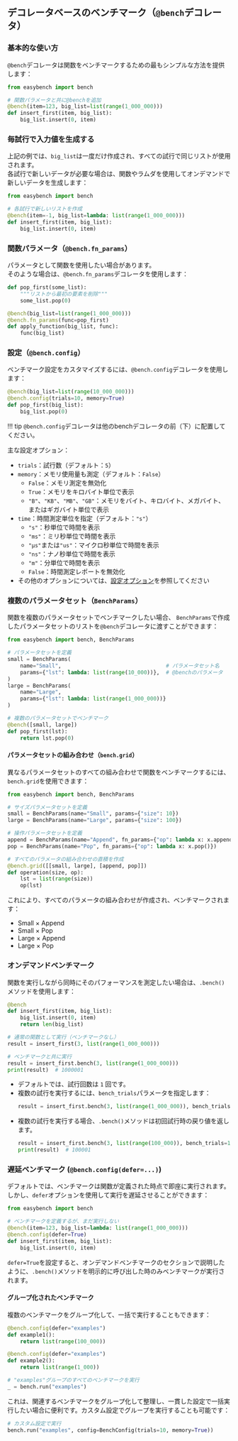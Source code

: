 ## デコレータベースのベンチマーク（`@bench`デコレータ）

### **基本的な使い方**

`@bench`デコレータは関数をベンチマークするための最もシンプルな方法を提供します：

```python
from easybench import bench

# 関数パラメータと共に@benchを追加
@bench(item=123, big_list=list(range(1_000_000)))
def insert_first(item, big_list):
    big_list.insert(0, item)
```

### **毎試行で入力値を生成する**

上記の例では、`big_list`は一度だけ作成され、すべての試行で同じリストが使用されます。  
各試行で新しいデータが必要な場合は、関数やラムダを使用してオンデマンドで新しいデータを生成します：

```python
from easybench import bench

# 各試行で新しいリストを作成
@bench(item=-1, big_list=lambda: list(range(1_000_000)))
def insert_first(item, big_list):
    big_list.insert(0, item)
```

### **関数パラメータ**（`@bench.fn_params`）

パラメータとして関数を使用したい場合があります。  
そのような場合は、`@bench.fn_params`デコレータを使用します：

```python
def pop_first(some_list):
    """リストから最初の要素を削除"""
    some_list.pop(0)

@bench(big_list=list(range(1_000_000)))
@bench.fn_params(func=pop_first)
def apply_function(big_list, func):
    func(big_list)
```

### **設定**（`@bench.config`）

ベンチマーク設定をカスタマイズするには、`@bench.config`デコレータを使用します：

```python
@bench(big_list=list(range(10_000_000)))
@bench.config(trials=10, memory=True)
def pop_first(big_list):
    big_list.pop(0)
```

!!! tip
    `@bench.config`デコレータは他のbenchデコレータの前（下）に配置してください。  


主な設定オプション：

* `trials`：試行数（デフォルト：`5`）
* `memory`：メモリ使用量も測定（デフォルト：`False`）
    * `False`：メモリ測定を無効化
    * `True`：メモリをキロバイト単位で表示
    * `"B"`、`"KB"`、`"MB"`、`"GB"`：メモリをバイト、キロバイト、メガバイト、またはギガバイト単位で表示
* `time`：時間測定単位を指定（デフォルト：`"s"`）
    * `"s"`：秒単位で時間を表示
    * `"ms"`：ミリ秒単位で時間を表示
    * `"μs"`または`"us"`：マイクロ秒単位で時間を表示
    * `"ns"`：ナノ秒単位で時間を表示
    * `"m"`：分単位で時間を表示
    * `False`：時間測定レポートを無効化
* その他のオプションについては、[設定オプション](./class-based.md#設定オプション)を参照してください

### **複数のパラメータセット**（`BenchParams`）

関数を複数のパラメータセットでベンチマークしたい場合、
`BenchParams`で作成したパラメータセットのリストを`@bench`デコレータに渡すことができます：

```python
from easybench import bench, BenchParams

# パラメータセットを定義
small = BenchParams(
    name="Small",                                 # パラメータセット名
    params={"lst": lambda: list(range(10_000))},  # @benchのパラメータ
)
large = BenchParams(
    name="Large",
    params={"lst": lambda: list(range(1_000_000))}
)

# 複数のパラメータセットでベンチマーク
@bench([small, large])
def pop_first(lst):
    return lst.pop(0)
```

#### **パラメータセットの組み合わせ**（`bench.grid`）

異なるパラメータセットのすべての組み合わせで関数をベンチマークするには、`bench.grid`を使用できます：

```python
from easybench import bench, BenchParams

# サイズパラメータセットを定義
small = BenchParams(name="Small", params={"size": 10})
large = BenchParams(name="Large", params={"size": 100})

# 操作パラメータセットを定義
append = BenchParams(name="Append", fn_params={"op": lambda x: x.append(0)})
pop = BenchParams(name="Pop", fn_params={"op": lambda x: x.pop()})

# すべてのパラメータの組み合わせの直積を作成
@bench.grid([[small, large], [append, pop]])
def operation(size, op):
    lst = list(range(size))
    op(lst)
```

これにより、すべてのパラメータの組み合わせが作成され、ベンチマークされます：

- Small × Append
- Small × Pop
- Large × Append
- Large × Pop

### **オンデマンドベンチマーク**

関数を実行しながら同時にそのパフォーマンスを測定したい場合は、`.bench()`メソッドを使用します：

```python
@bench
def insert_first(item, big_list):
    big_list.insert(0, item)
    return len(big_list)

# 通常の関数として実行（ベンチマークなし）
result = insert_first(3, list(range(1_000_000)))

# ベンチマークと共に実行
result = insert_first.bench(3, list(range(1_000_000)))
print(result)  # 1000001
```

* デフォルトでは、試行回数は `1` 回です。
* 複数の試行を実行するには、`bench_trials`パラメータを指定します：
  ```python
  result = insert_first.bench(3, list(range(1_000_000)), bench_trials=10)
  ```
* 複数の試行を実行する場合、`.bench()`メソッドは初回試行時の戻り値を返します。
  ```python
  result = insert_first.bench(3, list(range(100_000)), bench_trials=10)
  print(result)  # 100001
  ```

### **遅延ベンチマーク** (`@bench.config(defer=...)`)

デフォルトでは、ベンチマークは関数が定義された時点で即座に実行されます。しかし、`defer`オプションを使用して実行を遅延させることができます：

```python
from easybench import bench

# ベンチマークを定義するが、まだ実行しない
@bench(item=123, big_list=lambda: list(range(1_000_000)))
@bench.config(defer=True)
def insert_first(item, big_list):
    big_list.insert(0, item)
```

`defer=True`を設定すると、オンデマンドベンチマークのセクションで説明したように、`.bench()`メソッドを明示的に呼び出した時のみベンチマークが実行されます。

#### **グループ化されたベンチマーク**

複数のベンチマークをグループ化して、一括で実行することもできます：

```python
@bench.config(defer="examples")
def example1():
    return list(range(100_000))

@bench.config(defer="examples")
def example2():
    return list(range(1_000))

# "examples"グループのすべてのベンチマークを実行
_ = bench.run("examples")
```

これは、関連するベンチマークをグループ化して整理し、一貫した設定で一括実行したい場合に便利です。カスタム設定でグループを実行することも可能です：

```python
# カスタム設定で実行
bench.run("examples", config=BenchConfig(trials=10, memory=True))
```
